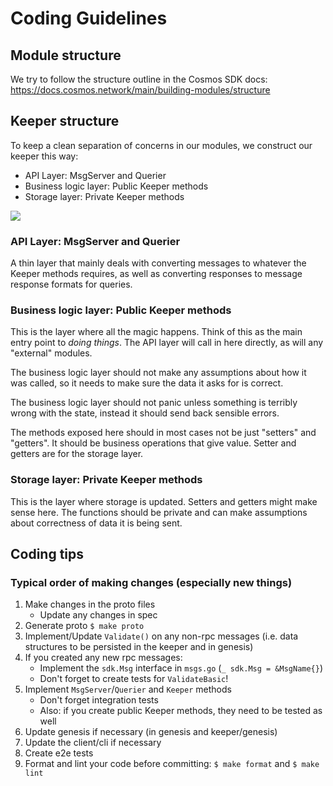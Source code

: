 # Coding Guidelines

## Module structure

We try to follow the structure outline in the Cosmos SDK docs: https://docs.cosmos.network/main/building-modules/structure

## Keeper structure

To keep a clean separation of concerns in our modules, we construct our keeper this way:
- API Layer: MsgServer and Querier
- Business logic layer: Public Keeper methods
- Storage layer: Private Keeper methods

![](../docs/static/img/module_structure.png)

### API Layer: MsgServer and Querier

A thin layer that mainly deals with converting messages to whatever the Keeper methods requires, 
as well as converting responses to message response formats for queries.

### Business logic layer: Public Keeper methods

This is the layer where all the magic happens. Think of this as the main entry point to _doing things_. 
The API layer will call in here directly, as will any "external" modules. 

The business logic layer should not make any assumptions about how it was called, so it needs to make sure the data it asks for is correct.

The business logic layer should not panic unless something is terribly wrong with the state, instead it should send back sensible errors.

The methods exposed here should in most cases not be just "setters" and "getters". It should be business operations that give value.
Setter and getters are for the storage layer.

### Storage layer: Private Keeper methods

This is the layer where storage is updated. Setters and getters might make sense here. 
The functions should be private and can make assumptions about correctness of data it is being sent.

## Coding tips

### Typical order of making changes (especially new things)

1. Make changes in the proto files
    - Update any changes in spec
2. Generate proto `$ make proto`
3. Implement/Update `Validate()` on any non-rpc messages (i.e. data structures to be persisted in the keeper and in genesis)
4. If you created any new rpc messages:
    - Implement the `sdk.Msg` interface in `msgs.go` (`_ sdk.Msg = &MsgName{}`)
    - Don't forget to create tests for `ValidateBasic`!
5. Implement `MsgServer`/`Querier` and `Keeper` methods
    - Don't forget integration tests
    - Also: if you create public Keeper methods, they need to be tested as well
6. Update genesis if necessary (in genesis and keeper/genesis)
7. Update the client/cli if necessary
8. Create e2e tests
9. Format and lint your code before committing: `$ make format` and `$ make lint`